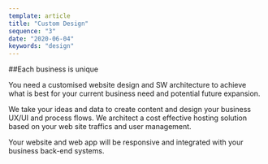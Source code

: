 ```yaml
---
template: article
title: "Custom Design"
sequence: "3"
date: "2020-06-04"
keywords: "design"
---
```


##Each business is unique

You need a customised website design and SW architecture to achieve what is best for 
your current business need and potential future expansion.<!-- end -->

We take your ideas and data to create content and design your business UX/UI and process flows.
We architect a cost effective hosting solution based on your web site traffics and user management. 

Your website and web app will be responsive and integrated with your business back-end systems.